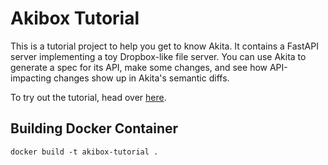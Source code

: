 # Akibox Tutorial

This is a tutorial project to help you get to know Akita.  It contains a
FastAPI server implementing a toy Dropbox-like file server.  You can use Akita
to generate a spec for its API, make some changes, and see how API-impacting
changes show up in Akita's semantic diffs.

To try out the tutorial, head over
[here](https://dash.readme.com/project/akita-software/v1.1/docs/get-to-know-akita).

## Building Docker Container

```
docker build -t akibox-tutorial .
```
